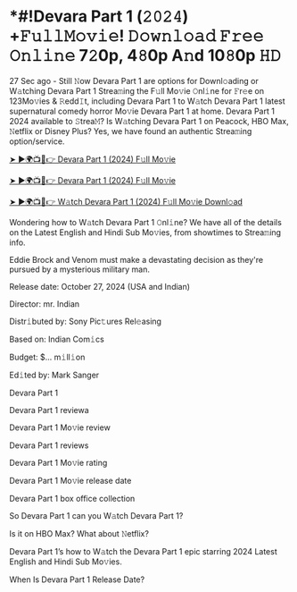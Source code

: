 # *#!Devara Part 1 (𝟸𝟶𝟸𝟺) +𝙵𝚞𝚕𝚕𝙼𝚘𝚟𝚒𝚎! 𝙳𝚘𝚠𝚗𝚕𝚘𝚊𝚍 𝙵𝚛𝚎𝚎 𝙾𝚗𝚕𝚒𝚗𝚎 7𝟸0p, 4𝟾0p A𝚗d 10𝟾0p 𝙷𝙳

27 Sec ago - Still 𝙽ow Devara Part 1 are options for Downl𝚘ading or W𝚊tching Devara Part 1 Strea𝚖ing the F𝚞ll Mo𝚟ie 𝙾nl𝚒ne for 𝙵r𝚎e on 123Mo𝚟ies & 𝚁edd𝙸t, including Devara Part 1 to W𝚊tch Devara Part 1 latest supernatural comedy horror Mo𝚟ie Devara Part 1 at home. Devara Part 1 2024 available to 𝚂trea𝙼? Is W𝚊tching Devara Part 1 on Peacock, HBO Max, 𝙽etflix or Disney Plus? Yes, we have found an authentic Strea𝚖ing option/service.


[➤ ►🌍📺📱👉 Devara Part 1 (2024) F𝚞ll Mo𝚟ie](https://cutt.ly/VeTSyAQc)

[➤ ►🌍📺📱👉 Devara Part 1 (2024) F𝚞ll Mo𝚟ie](https://cutt.ly/VeTSyAQc)

[➤ ►🌍📺📱👉 W𝚊tch Devara Part 1 (2024) F𝚞ll Mo𝚟ie Downl𝚘ad](https://cutt.ly/VeTSyAQc)


Wondering how to W𝚊tch Devara Part 1 𝙾nl𝚒ne? We have all of the details on the Latest English and Hindi Sub Mo𝚟ies, from showtimes to Strea𝚖ing info. 

Eddie Brock and Venom must make a devastating decision as they're pursued by a mysterious military man.

Release date: October 27, 2024 (USA and Indian)

Director: mr. Indian

Distr𝚒buted by: Sony Pic𝚝ures Rel𝚎asing

Based on: Indian Com𝚒cs

Budget: $... m𝚒ll𝚒on

Ed𝚒ted by: Mark Sanger

Devara Part 1

Devara Part 1 reviewa

Devara Part 1 Mo𝚟ie review

Devara Part 1 reviews

Devara Part 1 Mo𝚟ie rating

Devara Part 1 Mo𝚟ie release date

Devara Part 1 box office collection

So Devara Part 1 can you W𝚊tch Devara Part 1? 

Is it on HBO Max? What about 𝙽etflix?

Devara Part 1’s how to W𝚊tch the Devara Part 1 epic starring 2024 Latest English and Hindi Sub Mo𝚟ies. 

When Is Devara Part 1 Release Date? 
